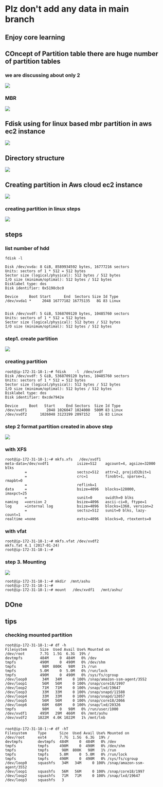 # Plz don't add any data in main branch 

## Enjoy core learning 

## COncept of Partition table  there are huge number of partition tables 

### we are discussing about only 2 

<img src="pt.png">


### MBR 

<img src="mbr.png">

## Fdisk using for linux based mbr partition in aws ec2 instance 

<img src="fdisk.png">

##  Directory structure 

<img src="dir.png">


## Creating partition in Aws cloud ec2 instance

<img src="ec2part.png">

### creating partition in linux steps

<img src="part.png">

## steps 

### list number of hdd 

```
fdisk -l 

Disk /dev/xvda: 8 GiB, 8589934592 bytes, 16777216 sectors
Units: sectors of 1 * 512 = 512 bytes
Sector size (logical/physical): 512 bytes / 512 bytes
I/O size (minimum/optimal): 512 bytes / 512 bytes
Disklabel type: dos
Disk identifier: 0x5198cbc0

Device     Boot Start      End  Sectors Size Id Type
/dev/xvda1 *     2048 16777182 16775135   8G 83 Linux


Disk /dev/xvdf: 5 GiB, 5368709120 bytes, 10485760 sectors
Units: sectors of 1 * 512 = 512 bytes
Sector size (logical/physical): 512 bytes / 512 bytes
I/O size (minimum/optimal): 512 bytes / 512 bytes

```


### step1. create partition 

<img src="fdisk.png">

### creating partition 

```
root@ip-172-31-18-1:~# fdisk    -l  /dev/xvdf
Disk /dev/xvdf: 5 GiB, 5368709120 bytes, 10485760 sectors
Units: sectors of 1 * 512 = 512 bytes
Sector size (logical/physical): 512 bytes / 512 bytes
I/O size (minimum/optimal): 512 bytes / 512 bytes
Disklabel type: dos
Disk identifier: 0xcde7942e

Device     Boot   Start     End Sectors  Size Id Type
/dev/xvdf1         2048 1026047 1024000  500M 83 Linux
/dev/xvdf2      1026048 3123199 2097152    1G 83 Linux

```

### step 2 format partition created in above step 

<img src="format.png">

### with XFS 

```
root@ip-172-31-18-1:~# mkfs.xfs   /dev/xvdf1     
meta-data=/dev/xvdf1             isize=512    agcount=4, agsize=32000 blks
         =                       sectsz=512   attr=2, projid32bit=1
         =                       crc=1        finobt=1, sparse=1, rmapbt=0
         =                       reflink=1
data     =                       bsize=4096   blocks=128000, imaxpct=25
         =                       sunit=0      swidth=0 blks
naming   =version 2              bsize=4096   ascii-ci=0, ftype=1
log      =internal log           bsize=4096   blocks=1368, version=2
         =                       sectsz=512   sunit=0 blks, lazy-count=1
realtime =none                   extsz=4096   blocks=0, rtextents=0

```

### with vfat 

```
root@ip-172-31-18-1:~# mkfs.vfat /dev/xvdf2 
mkfs.fat 4.1 (2017-01-24)
root@ip-172-31-18-1:~# 

```

### step 3. Mounting 

<img src="mount.png">

```
root@ip-172-31-18-1:~# mkdir  /mnt/ashu
root@ip-172-31-18-1:~# 
root@ip-172-31-18-1:~# mount   /dev/xvdf1   /mnt/ashu/

```

## DOne 

## tips 

### checking mounted partition 

```
root@ip-172-31-18-1:~# df -h
Filesystem      Size  Used Avail Use% Mounted on
/dev/root       7.7G  1.5G  6.3G  19% /
devtmpfs        484M     0  484M   0% /dev
tmpfs           490M     0  490M   0% /dev/shm
tmpfs            98M  800K   98M   1% /run
tmpfs           5.0M     0  5.0M   0% /run/lock
tmpfs           490M     0  490M   0% /sys/fs/cgroup
/dev/loop0       34M   34M     0 100% /snap/amazon-ssm-agent/3552
/dev/loop1       56M   56M     0 100% /snap/core18/1997
/dev/loop2       71M   71M     0 100% /snap/lxd/19647
/dev/loop3       33M   33M     0 100% /snap/snapd/11588
/dev/loop4       33M   33M     0 100% /snap/snapd/12057
/dev/loop5       56M   56M     0 100% /snap/core18/2066
/dev/loop6       68M   68M     0 100% /snap/lxd/20326
tmpfs            98M     0   98M   0% /run/user/1000
/dev/xvdf1      495M   29M  466M   6% /mnt/ashu
/dev/xvdf2     1022M  4.0K 1022M   1% /mnt/lnb

```

### 

```
root@ip-172-31-18-1:~# df -hT
Filesystem     Type      Size  Used Avail Use% Mounted on
/dev/root      ext4      7.7G  1.5G  6.3G  19% /
devtmpfs       devtmpfs  484M     0  484M   0% /dev
tmpfs          tmpfs     490M     0  490M   0% /dev/shm
tmpfs          tmpfs      98M  800K   98M   1% /run
tmpfs          tmpfs     5.0M     0  5.0M   0% /run/lock
tmpfs          tmpfs     490M     0  490M   0% /sys/fs/cgroup
/dev/loop0     squashfs   34M   34M     0 100% /snap/amazon-ssm-agent/3552
/dev/loop1     squashfs   56M   56M     0 100% /snap/core18/1997
/dev/loop2     squashfs   71M   71M     0 100% /snap/lxd/19647
/dev/loop3     squashfs   3

```



